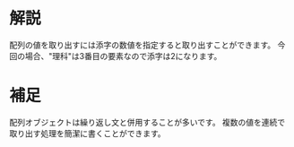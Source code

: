 # 解説
配列の値を取り出すには添字の数値を指定すると取り出すことができます。
今回の場合、"理科"は3番目の要素なので添字は2になります。

# 補足
配列オブジェクトは繰り返し文と併用することが多いです。
複数の値を連続で取り出す処理を簡潔に書くことができます。